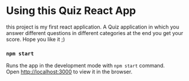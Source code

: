# Using this Quiz React App
this project is my first react application. A Quiz application in which you answer different questions in different categories at the end you get your score. Hope you like it ;)    


### `npm start`

Runs the app in the development mode with `npm start` command.\
Open [http://localhost:3000](http://localhost:3000) to view it in the browser.
